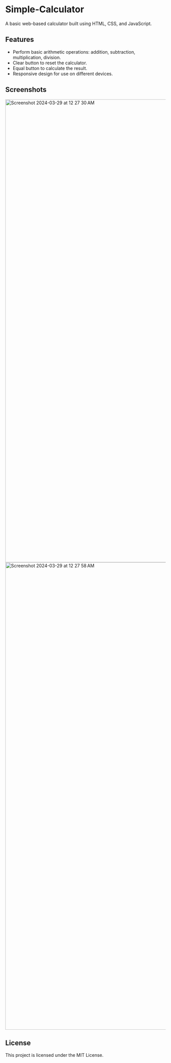 # Simple-Calculator
A basic web-based calculator built using HTML, CSS, and JavaScript.

## Features

- Perform basic arithmetic operations: addition, subtraction, multiplication, division.
- Clear button to reset the calculator.
- Equal button to calculate the result.
- Responsive design for use on different devices.

## Screenshots
<img width="1450" alt="Screenshot 2024-03-29 at 12 27 30 AM" src="https://github.com/abineshg7/Simple-Calculator/assets/153627510/967ec533-9750-4b0a-adb2-c8438c207ef9">
<img width="1464" alt="Screenshot 2024-03-29 at 12 27 58 AM" src="https://github.com/abineshg7/Simple-Calculator/assets/153627510/1fe07434-760f-4d75-b075-39ada1019385">


## License

This project is licensed under the MIT License.
